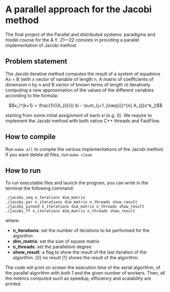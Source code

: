 # A parallel approach for the Jacobi method

The final project of the Parallel and distributed systems: paradigms and model course for the A.Y. 21—22
consists in providing a parallel implementation of Jacobi method.

## Problem statement

The Jacobi iterative method computes the result of a system of equations Ax = B (with x vector of
variable of length n, A matrix of coefficients of dimension n by n and B vector of known terms of length
n) iteratively computing a new approximation of the values of the different variables according to the
formula:

$$x_i^{k+1} = \frac{1}{(A_{ii})}( bi - \sum_{j=1, j\neq{i}}^{n} A_{ij}x^k_j)$$

starting from some initial assignment of each xi (e.g. 0).
We require to implement the Jacobi method with both native C++ threads and FastFlow.

## How to compile

Run `make all` to compile the various implementations of the Jacobi method. If you want delete all files, run `make clean`

## How to run

To run executable files and launch the program, you can write in the terminal the following command:
```
./jacobi_seq n_terations dim_matrix
./jacobi_par n_iterations dim_matrix n_threads show_result
./jacobi_pinned n_iterations dim_matrix n_threads show_result
./jacobi_ff n_iterations dim_matrix n_threads show_result
```

where:
- **n_iterations**: set the number of iterations to be performed for the algorithm
- **dim_matrix**: set the size of square matrix  
- **n_threads**: set the parallelism degree 
- **show_result**: a flag to show the result of the last iteration of the algorithm. [0] no result [1] shows the result of the algorithm. 

The code will print on screen the execution time of the serial algorithm, of the parallel algorithm with both 1 and the given number of workers. Then, all the metrics computed such as speedup, efficiency and scalability are printed.
